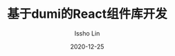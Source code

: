 ---
title: 基于dumi的React组件库开发
sidebar: 'auto'
date: 2020-12-25
author: Issho Lin
tags:
 - 组件
categories:
 - npm
---